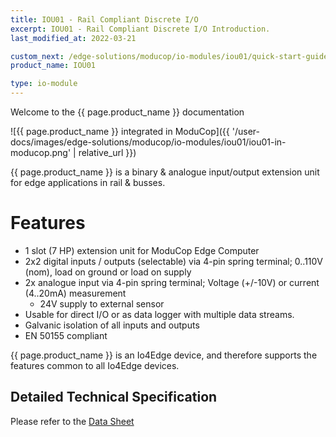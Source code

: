 ```yaml
---
title: IOU01 - Rail Compliant Discrete I/O
excerpt: IOU01 - Rail Compliant Discrete I/O Introduction.
last_modified_at: 2022-03-21

custom_next: /edge-solutions/moducop/io-modules/iou01/quick-start-guide
product_name: IOU01

type: io-module
---
```


Welcome to the {{ page.product_name }} documentation

![{{ page.product_name }} integrated in ModuCop]({{ '/user-docs/images/edge-solutions/moducop/io-modules/iou01/iou01-in-moducop.png' | relative_url }})

{{ page.product_name }} is a binary & analogue input/output extension unit for edge applications in rail & busses.

# Features

* 1 slot (7 HP) extension unit for ModuCop Edge Computer
* 2x2 digital inputs / outputs (selectable) via 4-pin spring terminal; 0..110V (nom), load on ground or load on supply
* 2x analogue input via 4-pin spring terminal; Voltage (+/-10V) or current (4..20mA) measurement
  * 24V supply to external sensor
* Usable for direct I/O or as data logger with multiple data streams.
* Galvanic isolation of all inputs and outputs
* EN 50155 compliant

[TODO]: # (link to io4edeg common page)
{{ page.product_name }} is an Io4Edge device, and therefore supports the features common to all Io4Edge devices.

## Detailed Technical Specification

Please refer to the [Data Sheet](https://www.ci4rail.com/wp-content/uploads/2021/10/IOU01_DS_en.pdf)
